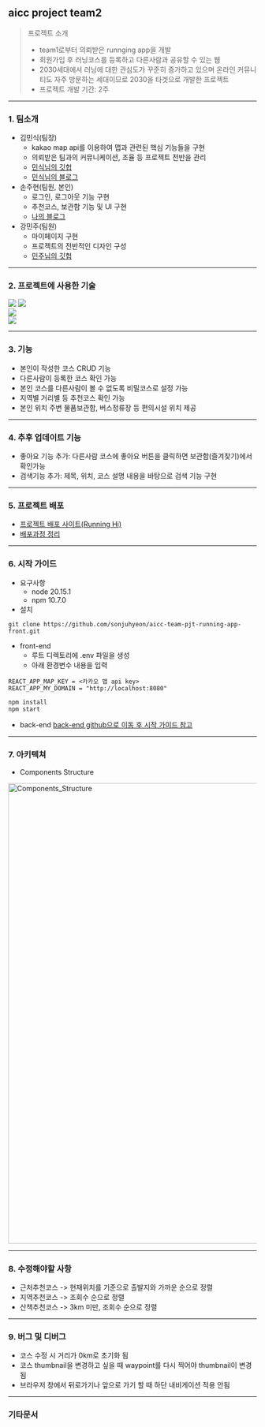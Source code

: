## aicc project team2
> 프로젝트 소개
> - team1로부터 의뢰받은 runnging app을 개발
> - 회원가입 후 러닝코스를 등록하고 다른사람과 공유할 수 있는 웹
> - 2030세대에서 러닝에 대한 관심도가 꾸준히 증가하고 있으며 온라인 커뮤니티도 자주 방문하는 세대이므로 2030을 타겟으로 개발한 프로젝트
> - 프로젝트 개발 기간: 2주

---

### 1. 팀소개
- 김민식(팀장)
  - kakao map api를 이용하여 맵과 관련된 핵심 기능들을 구현
  - 의뢰받은 팀과의 커뮤니케이션, 조율 등 프로젝트 전반을 관리
  - [민식님의 깃헙](https://github.com/Noveled)
  - [민식님의 블로그](https://siina.tistory.com)
- 손주현(팀원, 본인)
  - 로그인, 로그아웃 기능 구현
  - 추천코스, 보관함 기능 및 UI 구현
  - [나의 블로그](https://velog.io/@homeless_snail/posts)
- 강민주(팀원)
  - 마이페이지 구현
  - 프로젝트의 전반적인 디자인 구성
  - [민주님의 깃헙](https://github.com/mjk2024-dementia)

---

### 2. 프로젝트에 사용한 기술
<img src="https://img.shields.io/badge/JavaScript-black?style=for-the-badge&logo=JavaScript&logoColor={로고 색깔}"/> <img src="https://img.shields.io/badge/React-black?style=for-the-badge&logo=react&logoColor={로고 색깔}"/><br>
<img src="https://img.shields.io/badge/Node.js-black?style=for-the-badge&logo=nodedotjs&logoColor={로고 색깔}"/><br>
<img src="https://img.shields.io/badge/PostgreSQL-black?style=for-the-badge&logo=postgresql&logoColor={로고 색깔}"/>

---

### 3. 기능
- 본인이 작성한 코스 CRUD 기능
- 다른사람이 등록한 코스 확인 가능
- 본인 코스를 다른사람이 볼 수 없도록 비밀코스로 설정 가능
- 지역별 거리별 등 추천코스 확인 가능
- 본인 위치 주변 물품보관함, 버스정류장 등 편의시설 위치 제공

---

### 4. 추후 업데이트 기능
- 좋아요 기능 추가: 다른사람 코스에 좋아요 버튼을 클릭하면 보관함(즐겨찾기)에서 확인가능
- 검색기능 추가: 제목, 위치, 코스 설명 내용을 바탕으로 검색 기능 구현

---

### 5. 프로젝트 배포
- [프로젝트 배포 사이트(Running Hi)](https://aiccrunningapp.microdeveloper.co.kr)
- [배포과정 정리](https://velog.io/@homeless_snail/deploy-process1)

---

### 6. 시작 가이드
- 요구사항
  - node 20.15.1
  - npm 10.7.0
- 설치
```shell
git clone https://github.com/sonjuhyeon/aicc-team-pjt-running-app-front.git
```
- front-end
  - 루트 디렉토리에 .env 파일을 생성
  - 아래 환경변수 내용을 입력
```
REACT_APP_MAP_KEY = <카카오 맵 api key>
REACT_APP_MY_DOMAIN = "http://localhost:8080"
```
```shell
npm install
npm start
```
- back-end
  [back-end github으로 이동 후 시작 가이드 참고](https://github.com/sonjuhyeon/aicc-team-pjt-running-app-back)

---

### 7. 아키텍쳐
- Components Structure
<img width="934" alt="Components_Structure" src="https://github.com/user-attachments/assets/41dcf8cd-f0f8-4e2a-a3ed-67a6fbaf3675">

---

### 8. 수정해야할 사항
- 근처추천코스 -> 현재위치를 기준으로 출발지와 가까운 순으로 정렬
- 지역추천코스 -> 조회수 순으로 정렬
- 산책추천코스 -> 3km 미만, 조회수 순으로 정렬

---

### 9. 버그 및 디버그
- 코스 수정 시 거리가 0km로 초기화 됨
- 코스 thumbnail을 변경하고 싶을 때 waypoint를 다시 찍어야 thumbnail이 변경 됨
- 브라우저 창에서 뒤로가기나 앞으로 가기 할 때 하단 내비게이션 적용 안됨

---

### 기타문서
